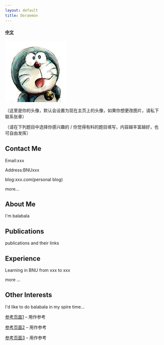 ```yaml
---
layout: default
title: Doraemon
---
```



#### [中文](https://bnusss.github.io/person/default-person-zh.html)


<img src="/img/people/default-person.jpg" height="200px" width="200px" />

（这里是你的头像，默认会设置为现在主页上的头像，如果你想更改图片，请私下联系张章）

（请在下列题目中选择你感兴趣的 / 你觉得有料的题目填写，内容越丰富越好，也可自由发挥）

## Contact Me

Email:xxx

Address:BNUxxx

blog:xxx.com(personal blog)

more...

## About Me

I'm balabala

## Publications

publications and their links

## Experience

Learning in BNU from xxx to xxx

more ...

## Other Interests

I'd like to do balabala in my spire time...


[参考页面1](https://homes.cs.washington.edu/~billzorn/) &ndash; 用作参考

[参考页面2](https://homes.cs.washington.edu/~vlee2/) &ndash; 用作参考

[参考页面3](http://www.shawnless.net/Shawn) &ndash; 用作参考